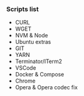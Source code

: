 ### Scripts list
- CURL
- WGET
- NVM & Node
- Ubuntu extras
- GIT
- YARN
- Terminator/ITerm2
- VSCode
- Docker & Compose
- Chrome
- Opera & Opera codec fix